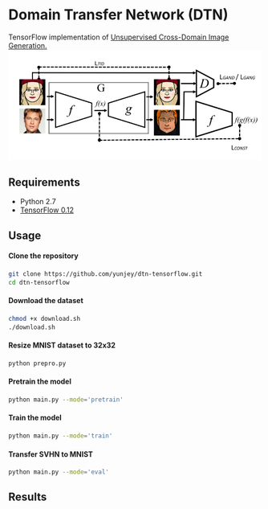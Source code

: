 # Domain Transfer Network (DTN) 
TensorFlow implementation of [Unsupervised Cross-Domain Image Generation.](https://arxiv.org/abs/1611.02200)
![alt text](jpg/dtn.jpg)

## Requirements
* Python 2.7
* [TensorFlow 0.12](https://github.com/tensorflow/tensorflow/tree/r0.12)


## Usage

#### Clone the repository
```bash
git clone https://github.com/yunjey/dtn-tensorflow.git
cd dtn-tensorflow
```

#### Download the dataset
```bash
chmod +x download.sh
./download.sh
```

#### Resize MNIST dataset to 32x32 
```bash
python prepro.py
```

#### Pretrain the model
```bash
python main.py --mode='pretrain'
```

#### Train the model
```bash
python main.py --mode='train'
```

#### Transfer SVHN to MNIST
```bash
python main.py --mode='eval'
```

## Results



